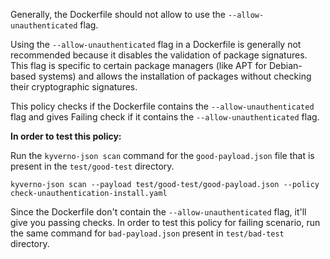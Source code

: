 Generally, the Dockerfile should not allow to use the `--allow-unauthenticated` flag.

Using the `--allow-unauthenticated` flag in a Dockerfile is generally not recommended because it disables the validation of package signatures. This flag is specific to certain package managers (like APT for Debian-based systems) and allows the installation of packages without checking their cryptographic signatures.

This policy checks if the Dockerfile contains the `--allow-unauthenticated` flag and gives Failing check if it contains the `--allow-unauthenticated` flag.

**In order to test this policy:**

 Run the `kyverno-json scan` command for the `good-payload.json` file that is present in the `test/good-test` directory.
   ```
   kyverno-json scan --payload test/good-test/good-payload.json --policy check-unauthentication-install.yaml
   ```
   Since the Dockerfile don't contain the `--allow-unauthenticated` flag, it'll give you passing checks. In order to test this policy for failing scenario, run the same command for `bad-payload.json` present in `test/bad-test` directory.